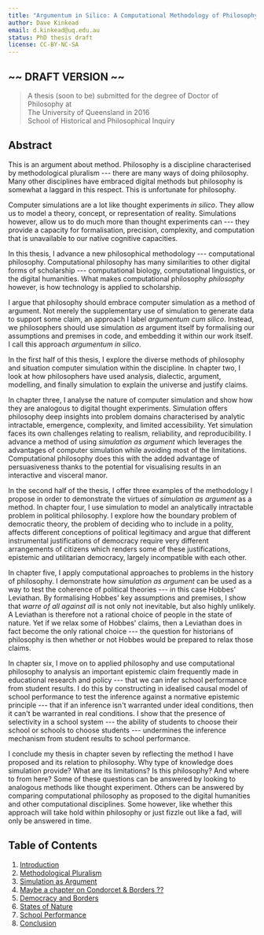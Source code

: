```yaml
---
title: "Argumentum in Silico: A Computational Methodology of Philosophy"
author: Dave Kinkead
email: d.kinkead@uq.edu.au
status: PhD thesis draft
license: CC-BY-NC-SA
---
```

<section class="centered">

## ~~ DRAFT VERSION ~~ ##


> A thesis (soon to be) submitted for the degree of Doctor of Philosophy at  
> The University of Queensland in 2016  
> School of Historical and Philosophical Inquiry  


## Abstract

This is an argument about method.  Philosophy is a discipline characterised by methodological pluralism --- there are many ways of doing philosophy.  Many other disciplines have embraced digital methods but philosophy is somewhat a laggard in this respect. This is unfortunate for philosophy.

Computer simulations are a lot like thought experiments _in silico_.  They allow us to model a theory, concept, or representation of reality.  Simulations however, allow us to do much more than thought experiments can --- they provide a capacity for formalisation, precision, complexity, and computation that is unavailable to our native cognitive capacities.  

In this thesis, I advance a new philosophical methodology --- computational philosophy.  Computational philosophy has many similarities to other digital forms of scholarship --- computational biology, computational linguistics, or the digital humanities.  What makes computational philosophy _philosophy_ however, is how technology is applied to scholarship.

I argue that philosophy should embrace computer simulation as a method of argument.  Not merely the supplementary use of simulation to generate data to support some claim, an approach I label _argumentum cum silico_.  Instead, we philosophers should use simulation _as_ argument itself by formalising our assumptions and premises in code, and embedding it within our work itself.  I call this approach _argumentum in silico_. 

In the first half of this thesis, I explore the diverse methods of philosophy and situation computer simulation within the discipline.  In chapter two, I look at how philosophers have used analysis, dialectic, argument, modelling, and finally simulation to explain the universe and justify claims.  

In chapter three, I analyse the nature of computer simulation and show how they are analogous to digital thought experiments.  Simulation offers philosophy deep insights into problem domains characterised by analytic intractable, emergence, complexity, and limited accessibility.  Yet simulation faces its own challenges relating to realism, reliability, and reproducibility.  I advance a method of using _simulation as argument_ which leverages the advantages of computer simulation while avoiding most of the limitations.  Computational philosophy does this with the added advantage of persuasiveness thanks to the potential for visualising results in an interactive and visceral manor.

In the second half of the thesis, I offer three examples of the methodology I propose in order to demonstrate the virtues of _simulation as argument_ as a method.  In chapter four, I use simulation to model an analytically intractable problem in political philosophy.  I explore how the boundary problem of democratic theory, the problem of deciding who to include in a polity, affects different conceptions of political legitimacy and argue that different instrumental justifications of democracy require very different arrangements of citizens which renders some of these justifications, epistemic and utilitarian democracy, largely incompatible with each other.

In chapter five, I apply computational approaches to problems in the history of philosophy.  I demonstrate how _simulation as argument_ can be used as a way to test the coherence of political theories --- in this case Hobbes' Leviathan.  By formalising Hobbes' key assumptions and premises, I show that _warre of all against all_ is not only not inevitable, but also highly unlikely.  A Leviathan is therefore not a rational choice of people in the state of nature.  Yet if we relax some of Hobbes' claims, then a Leviathan does in fact become the only rational choice --- the question for historians of philosophy is then whether or not Hobbes would be prepared to relax those claims.

In chapter six, I move on to applied philosophy and use computational philosophy to analysis an important epistemic claim frequently made in educational research and policy --- that we can infer school performance from student results.  I do this by constructing in idealised causal model of school performance to test the inference against a normative epistemic principle --- that if an inference isn't warranted under ideal conditions, then it can't be warranted in real conditions.  I show that the presence of selectivity in a school system --- the ability of students to choose their school or schools to choose students --- undermines the inference mechanism from student results to school performance.

I conclude my thesis in chapter seven by reflecting the method I have proposed and its relation to philosophy.  Why type of knowledge does simulation provide?  What are its limitations? Is this philosophy? And where to from here?  Some of these questions can be answered by looking to analogous methods like thought experiment.  Others can be answered by comparing computational philosophy as proposed to the digital humanities and other computational disciplines.  Some however, like whether this approach will take hold within philosophy or just fizzle out like a fad, will only be answered in time.



## Table of Contents

 1. [Introduction](chapters/01)
 2. [Methodological Pluralism](chapters/02)
 3. [Simulation as Argument](chapters/03)
 4. [Maybe a chapter on Condorcet & Borders ??](#)
 4. [Democracy and Borders](chapters/04)
 5. [States of Nature](chapters/05)
 6. [School Performance](chapters/06)
 7. [Conclusion](chapters/07)

</section>
